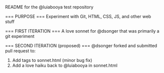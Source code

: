 README for the @luiabooya test repository

=== PURPOSE ===
Experiment with Git, HTML, CSS, JS, and other web stuff

=== FIRST ITERATION ===
A love sonnet for @dsonger that was primarily a git experiment

=== SECOND ITERATION (proposed) ===
@dsonger forked and submitted pull request to:
1) Add <html> tags to sonnet.html (minor bug fix)
2) Add a love haiku back to @luiabooya in sonnet.html
